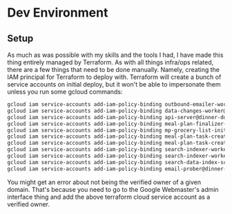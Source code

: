 # Dev Environment

## Setup

As much as was possible with my skills and the tools I had, I have made this thing entirely managed by Terraform. As with
all things infra/ops related, there are a few things that need to be done manually. Namely, creating the IAM principal
for Terraform to deploy with. Terraform will create a bunch of service accounts on initial deploy, but it won't be able 
to impersonate them unless you run some gcloud commands:

```bash
gcloud iam service-accounts add-iam-policy-binding outbound-emailer-worker@dinner-done-better-dev.iam.gserviceaccount.com --member serviceAccount:terraform-cloud@dinner-done-better-dev.iam.gserviceaccount.com --role roles/iam.serviceAccountUser
gcloud iam service-accounts add-iam-policy-binding data-changes-worker@dinner-done-better-dev.iam.gserviceaccount.com --member serviceAccount:terraform-cloud@dinner-done-better-dev.iam.gserviceaccount.com --role roles/iam.serviceAccountUser
gcloud iam service-accounts add-iam-policy-binding api-server@dinner-done-better-dev.iam.gserviceaccount.com --member serviceAccount:terraform-cloud@dinner-done-better-dev.iam.gserviceaccount.com --role roles/iam.serviceAccountUser
gcloud iam service-accounts add-iam-policy-binding meal-plan-finalizer-worker@dinner-done-better-dev.iam.gserviceaccount.com --member serviceAccount:terraform-cloud@dinner-done-better-dev.iam.gserviceaccount.com --role roles/iam.serviceAccountUser
gcloud iam service-accounts add-iam-policy-binding mp-grocery-list-init-worker@dinner-done-better-dev.iam.gserviceaccount.com --member serviceAccount:terraform-cloud@dinner-done-better-dev.iam.gserviceaccount.com --role roles/iam.serviceAccountUser
gcloud iam service-accounts add-iam-policy-binding meal-plan-task-create-worker@dinner-done-better-dev.iam.gserviceaccount.com --member serviceAccount:terraform-cloud@dinner-done-better-dev.iam.gserviceaccount.com --role roles/iam.serviceAccountUser
gcloud iam service-accounts add-iam-policy-binding meal-plan-task-create-worker@dinner-done-better-dev.iam.gserviceaccount.com --member serviceAccount:terraform-cloud@dinner-done-better-dev.iam.gserviceaccount.com --role roles/iam.serviceAccountUser
gcloud iam service-accounts add-iam-policy-binding search-indexer-worker@dinner-done-better-dev.iam.gserviceaccount.com --member serviceAccount:terraform-cloud@dinner-done-better-dev.iam.gserviceaccount.com --role roles/iam.serviceAccountUser
gcloud iam service-accounts add-iam-policy-binding search-indexer-worker@dinner-done-better-dev.iam.gserviceaccount.com --member serviceAccount:terraform-cloud@dinner-done-better-dev.iam.gserviceaccount.com --role roles/iam.serviceAccountUser
gcloud iam service-accounts add-iam-policy-binding search-data-index-scheduler@dinner-done-better-dev.iam.gserviceaccount.com --member serviceAccount:terraform-cloud@dinner-done-better-dev.iam.gserviceaccount.com --role roles/iam.serviceAccountUser
gcloud iam service-accounts add-iam-policy-binding email-prober@dinner-done-better-dev.iam.gserviceaccount.com --member serviceAccount:terraform-cloud@dinner-done-better-dev.iam.gserviceaccount.com --role roles/iam.serviceAccountUser
```

You might get an error about not being the verified owner of a given domain. That's because you need to go to the Google Webmaster's admin interface thing and add the above terraform cloud service account as a verified owner.
